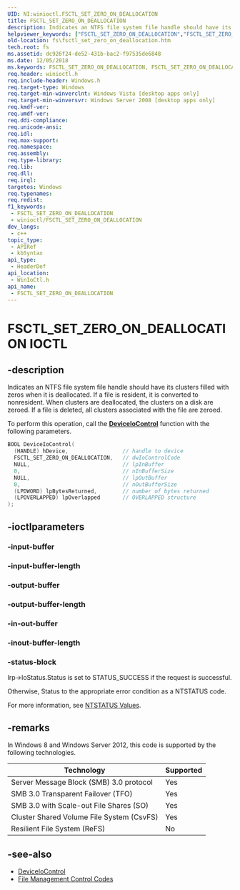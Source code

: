 ```yaml
---
UID: NI:winioctl.FSCTL_SET_ZERO_ON_DEALLOCATION
title: FSCTL_SET_ZERO_ON_DEALLOCATION
description: Indicates an NTFS file system file handle should have its clusters filled with zeros when it is deallocated.
helpviewer_keywords: ["FSCTL_SET_ZERO_ON_DEALLOCATION","FSCTL_SET_ZERO_ON_DEALLOCATION control","FSCTL_SET_ZERO_ON_DEALLOCATION control code [Files]","fs.fsctl_set_zero_on_deallocation","winioctl/FSCTL_SET_ZERO_ON_DEALLOCATION"]
old-location: fs\fsctl_set_zero_on_deallocation.htm
tech.root: fs
ms.assetid: dc926f24-de52-431b-bac2-f97535de6848
ms.date: 12/05/2018
ms.keywords: FSCTL_SET_ZERO_ON_DEALLOCATION, FSCTL_SET_ZERO_ON_DEALLOCATION control, FSCTL_SET_ZERO_ON_DEALLOCATION control code [Files], fs.fsctl_set_zero_on_deallocation, winioctl/FSCTL_SET_ZERO_ON_DEALLOCATION
req.header: winioctl.h
req.include-header: Windows.h
req.target-type: Windows
req.target-min-winverclnt: Windows Vista [desktop apps only]
req.target-min-winversvr: Windows Server 2008 [desktop apps only]
req.kmdf-ver: 
req.umdf-ver: 
req.ddi-compliance: 
req.unicode-ansi: 
req.idl: 
req.max-support: 
req.namespace: 
req.assembly: 
req.type-library: 
req.lib: 
req.dll: 
req.irql: 
targetos: Windows
req.typenames: 
req.redist: 
f1_keywords:
 - FSCTL_SET_ZERO_ON_DEALLOCATION
 - winioctl/FSCTL_SET_ZERO_ON_DEALLOCATION
dev_langs:
 - c++
topic_type:
 - APIRef
 - kbSyntax
api_type:
 - HeaderDef
api_location:
 - WinIoCtl.h
api_name:
 - FSCTL_SET_ZERO_ON_DEALLOCATION
---
```


# FSCTL_SET_ZERO_ON_DEALLOCATION IOCTL


## -description

Indicates an NTFS file system file handle should have its clusters filled with zeros when it is deallocated. If a file is resident, it is converted to nonresident. When clusters are deallocated, the clusters on a disk are zeroed. If a file is deleted, all clusters associated with the file are zeroed.

To perform this operation, call the [**DeviceIoControl**](../ioapiset/nf-ioapiset-deviceiocontrol.md) function with the following parameters.

```cpp
BOOL DeviceIoControl(
  (HANDLE) hDevice,                 // handle to device
  FSCTL_SET_ZERO_ON_DEALLOCATION,   // dwIoControlCode
  NULL,                             // lpInBuffer
  0,                                // nInBufferSize
  NULL,                             // lpOutBuffer
  0,                                // nOutBufferSize
  (LPDWORD) lpBytesReturned,        // number of bytes returned
  (LPOVERLAPPED) lpOverlapped       // OVERLAPPED structure
);
```

## -ioctlparameters

### -input-buffer

### -input-buffer-length

### -output-buffer

### -output-buffer-length

### -in-out-buffer

### -inout-buffer-length

### -status-block

Irp->IoStatus.Status is set to STATUS_SUCCESS if the request is successful.

Otherwise, Status to the appropriate error condition as a NTSTATUS code. 

For more information, see [NTSTATUS Values](/windows-hardware/drivers/kernel/ntstatus-values).

## -remarks

In Windows 8 and Windows Server 2012, this code is supported by the following technologies.

Technology | Supported
-----------|----------
Server Message Block (SMB) 3.0 protocol | Yes
SMB 3.0 Transparent Failover (TFO) | Yes
SMB 3.0 with Scale-out File Shares (SO) | Yes
Cluster Shared Volume File System (CsvFS) | Yes
Resilient File System (ReFS) | No

## -see-also

* [DeviceIoControl](../ioapiset/nf-ioapiset-deviceiocontrol.md)
* [File Management Control Codes](/windows/desktop/FileIO/file-management-control-codes)